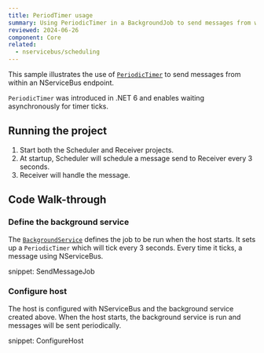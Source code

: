 ```yaml
---
title: PeriodTimer usage
summary: Using PeriodicTimer in a BackgroundJob to send messages from within an NServiceBus endpoint.
reviewed: 2024-06-26
component: Core
related:
  - nservicebus/scheduling
---
```


This sample illustrates the use of [`PeriodicTimer`](https://learn.microsoft.com/en-us/dotnet/api/system.threading.periodictimer) to send messages from within an NServiceBus endpoint.

`PeriodicTimer` was introduced in .NET 6 and enables waiting asynchronously for timer ticks.

## Running the project

1.  Start both the Scheduler and Receiver projects.
1.  At startup, Scheduler will schedule a message send to Receiver every 3 seconds.
1.  Receiver will handle the message.

## Code Walk-through

### Define the background service

The [`BackgroundService`](https://learn.microsoft.com/en-us/dotnet/api/microsoft.extensions.hosting.backgroundservice) defines the job to be run when the host starts. It sets up a `PeriodicTimer` which will tick every 3 seconds. Every time it ticks, a message using NServiceBus.

snippet: SendMessageJob

### Configure host

The host is configured with NServiceBus and the background service created above. When the host starts, the background service is run and messages will be sent periodically.

snippet: ConfigureHost
